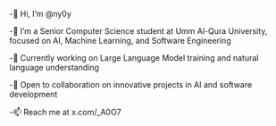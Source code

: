 -👋 Hi, I’m @ny0y

-👀 I’m a Senior Computer Science student at Umm Al-Qura University, focused on AI, Machine Learning, and Software Engineering

-🌱 Currently working on Large Language Model training and natural language understanding

-💞️ Open to collaboration on innovative projects in AI and software development

-📫 Reach me at x.com/_A0O7
